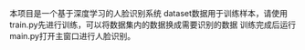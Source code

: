 本项目是一个基于深度学习的人脸识别系统
dataset数据用于训练样本，请使用train.py先进行训练，可以将数据集内的数据换成需要识别的数据
训练完成后运行main.py打开主窗口进行人脸识别。

